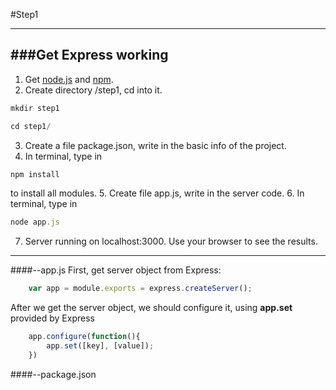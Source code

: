 #Step1

---
###Get Express working
---
1. Get [node.js](http://nodejs.org/download/) and [npm](https://www.npmjs.org/).
2. Create directory /step1, cd into it.
```javascript
mkdir step1
```
```javascript
cd step1/
```
3. Create a file package.json, write in the basic info of the project.
4. In terminal, type in 
```javascript
npm install 
```
to install all modules.
5. Create file app.js, write in the server code.
6. In terminal, type in
```javascript
node app.js
```
7. Server running on localhost:3000. Use your browser to see the results.
---
####--app.js
First, get server object from Express:
```javascript
	var app = module.exports = express.createServer();
```
After we get the server object, we should configure it, using <b>app.set</b> provided by Express
```javascript
	app.configure(function(){
		app.set([key], [value]);
	})
```
####--package.json
